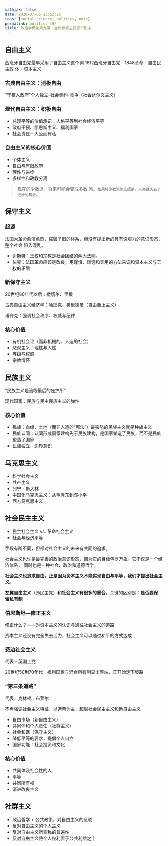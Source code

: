 ```yaml
---
mathjax: false
date: 2020-07-06 15:52:25
tags: [social science, politics, note]
permalink: politics-l9/
title: 政治学概论第九讲：当代世界主要意识形态
---
```


## 自由主义

西班牙自由党最早采用了自由主义这个词 1812西班牙自由党 - 1848革命 - 自由民主政
体 - 资本主义

### 古典自由主义：消极自由

“守夜人政府”个人独立-社会契约-竞争（社会达尔文主义）

### 现代自由主义：积极自由

- 兑现平等的价值承诺：人格平等到社会经济平等
- 政府干预、凯恩斯主义、福利国家
- 社会责任—大公而有私

### 自由主义的核心价值

- 个体主义
- 自由与有限政府
- 理性与进步
- 多样性和政教分离

> 现在的少数派，将来可能会变成多数
> 派。`如果将少数派彻底扼杀，人类就失去了进步的机会。`

<!-- more -->

## 保守主义

### 起源

法国大革命愈演愈烈，摧毁了旧的体系，但没有提出新的具有说服力的意识形态，整个社会
陷入混乱。

- 迈斯特：王权和宗教是社会团结的两大法则。
- 伯克：法国革命应该是改良，用谨慎、谦逊和实用的方法来调和资本主义与王权的矛盾

### 新保守主义

20世纪80年代以后：撒切尔、里根

古典自由主义经济学：哈耶克、弗里德曼（自由至上主义）

诺齐克：强调社会秩序、权威与纪律

### 核心价值

- 有机社会论（而非机械的、人造的社会）
- 悲观主义：理性与人性
- 等级与权威
- 宗教情怀

## 民族主义

“民族主义是流氓最后的庇护所”

现代国家：民族与民主民族主义的弹性

### 核心价值

- 民族：血缘、土地（而非人造的“宪法”）最狭隘的民族主义就是种族主义
- 民族认同：认同形成国家建构先于民族建构，是国家塑造了民族，而不是民族塑造了国家
- 民族独立—边界意识

## 马克思主义

- 科学社会主义
- 共产主义
- 列宁 - 斯大林
- 中国化马克思主义：从毛泽东到邓小平
- 西方马克思主义

## 社会民主主义

- 民主社会主义 vs. 革命社会主义
- 社会与经济平等

手段有所不同，但都对社会主义的未来有共同的追求。

社会主义也许是最完善的政治意识形态，因为它的目标包罗万象。它不仅是一个经济体系，
同时也是一种社会、政治和道德哲学。

**社会主义也追求自由，正是因为资本主义不能实现自由与平等，我们才提出社会主义。**

**左翼自由主义**（@民主党）**和社会主义有很多的重合**，关键的区别是：**是否要保
留私有制**

### 伯恩斯坦—修正主义

修正什么？——对资本主义的认识与通往社会主义的道路

资本主义还没有完全失去活力，社会主义可以通过和平的方式达成

### 费边社会主义

代表 - 英国工党

20世纪50到70年代，福利国家与混合所有制显出弊端，正开始走下坡路

### “第三条道路”

代表：克林顿、布莱尔

不再强调社会主义特征，以选票为主，超越社会民主主义和新自由主义

- 自由市场（新自由主义）
- 共同体和个人责任（社群主义）
- 社会和谐（保守主义）
- 降低平等的要求，提倡个人自立
- 国家功能：社会投资和文化

### 核心价值

- 共同体及社会性的人
- 平等
- 共同所有权
- 渐进改良主义

## 社群主义

- 政治哲学 + 公共政策，对自由主义的反驳
- 反对自由主义的个人主义
- 反对自由主义所宣称的普遍性
- 反对自由主义将个人权利置于公共利益之上
